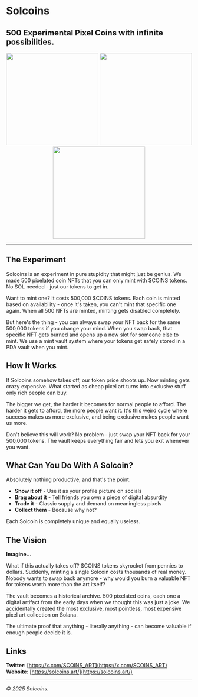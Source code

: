 # Solcoins
## 500 Experimental Pixel Coins with infinite possibilities.

<div align="center">
  <img src="https://i.imgur.com/qRMQ1AG.png" width="250" />
  <img src="https://i.imgur.com/iRo8qtg.png" width="250" />
  <img src="https://i.imgur.com/xAA97KZ.png" width="250" />
</div>

---

## The Experiment

Solcoins is an experiment in pure stupidity that might just be genius. We made 500 pixelated coin NFTs that you can only mint with $COINS tokens. No SOL needed - just our tokens to get in.

Want to mint one? It costs 500,000 $COINS tokens. Each coin is minted based on availability - once it's taken, you can't mint that specific one again. When all 500 NFTs are minted, minting gets disabled completely.

But here's the thing - you can always swap your NFT back for the same 500,000 tokens if you change your mind. When you swap back, that specific NFT gets burned and opens up a new slot for someone else to mint. We use a mint vault system where your tokens get safely stored in a PDA vault when you mint.

## How It Works

If Solcoins somehow takes off, our token price shoots up. Now minting gets crazy expensive. What started as cheap pixel art turns into exclusive stuff only rich people can buy.

The bigger we get, the harder it becomes for normal people to afford. The harder it gets to afford, the more people want it. It's this weird cycle where success makes us more exclusive, and being exclusive makes people want us more.

Don't believe this will work? No problem - just swap your NFT back for your 500,000 tokens. The vault keeps everything fair and lets you exit whenever you want.

## What Can You Do With A Solcoin?

Absolutely nothing productive, and that's the point.

- **Show it off** - Use it as your profile picture on socials
- **Brag about it** - Tell friends you own a piece of digital absurdity  
- **Trade it** - Classic supply and demand on meaningless pixels
- **Collect them** - Because why not?

Each Solcoin is completely unique and equally useless.

## The Vision

**Imagine...**

What if this actually takes off? $COINS tokens skyrocket from pennies to dollars. Suddenly, minting a single Solcoin costs thousands of real money. Nobody wants to swap back anymore - why would you burn a valuable NFT for tokens worth more than the art itself?

The vault becomes a historical archive. 500 pixelated coins, each one a digital artifact from the early days when we thought this was just a joke. We accidentally created the most exclusive, most pointless, most expensive pixel art collection on Solana.

The ultimate proof that anything - literally anything - can become valuable if enough people decide it is.

## Links

**Twitter**: [https://x.com/SCOINS_ART](https://x.com/SCOINS_ART)  
**Website**: [https://solcoins.art/](https://solcoins.art/)

---

*© 2025 Solcoins.*
